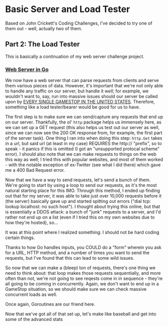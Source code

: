 
# Basic Server and Load Tester

Based on John Crickett's Coding Challenges, I've decided to try one of them out - well, actually two of them.

## Part 2: The Load Tester

This is basically a continuation of my web server challenge project. 

### [Web Server in Go](https://github.com/JamesCalingo/go_server)

We now have a web server that can parse requests from clients and serve them various pieces of data. However, it's important that we're not only able to handle any traffic on our server, but handle it *well*; for example, we wouldn't want to, say, run into massive issues should our server be called upon by [EVERY SINGLE GAMESTOP IN THE UNITED STATES](https://www.polygon.com/2015/4/2/8337499/gamestops-website-down-amiibo-ness). Therefore, something like a load tester/bearer would be good for us to have.

The first step is to make sure we can send/capture any requests that end up on our server. Thankfully, the ol' `http` package helps us immensely here, as we can set up a GET request (this also helps us test out our server as well, since we can now see the 200 OK response from, for example, the first part of the server task). One thing I ran into when doing this step: `http.Get` takes in a url, but said url (at least in my case) REQUIRES the http:// "prefix", so to speak - it panics if this is omitted (I got an "unsupported protocal scheme" error). I should also note that we can make requests to things on the web this way as well; I tried this with popular websites, and most of them worked - with the notable exception of ex-Twitter (see what I did there) which gave me a 400 Bad Request error.

Now that we have a way to send requests, let's send a bunch of them. We're going to start by using a loop to send our requests, as it's the most natural starting place for this IMO. Through this method, I ended up finding out that for my server, it was able to take just over 10,000 requests before it (the server) basically gave up and started spitting out errors ("dial tcp: lookup localhost: no such host"). I thought about trying this online, but that is essentially a DDOS attack: a bunch of "junk" requests to a server, and I'd rather not end up on a list (even if I tried this on my own websites due to how they're hosted), so...

It was at this point where I realized something: I should not be hard coding certain things.

Thanks to how Go handles inputs, you COULD do a "form" wherein you ask for a URL, HTTP method, and a number of times you want to send the requests, but I've found that this can lead to some wild issues.

So now that we can make a (bleep) ton of requests, there's one thing we need to think about: that loop makes those requests sequentially, and more often than not, we're not going to see reqests come in in sequence - they're all going to be coming in concurrently. Again, we don't want to end up in a GameStop situation, so we should make sure we can check massive concurrent loads as well.

Once again, Goroutines are our friend here. 

Now that we've got all of that set up, let's make like baseball and get into some of the advanced stats